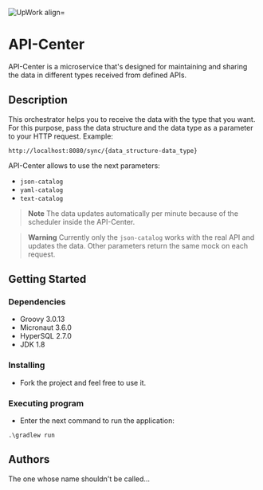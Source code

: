![UpWork align=](https://logos.bugcrowdusercontent.com/logos/2588/cc10/bf2e0ce4/small_84a6821a6ab01e5904e1867aee28fac7_new_300_UpworkLogo_UpGreen_WithClearspace.png)

# API-Center

API-Center is a microservice that's designed for maintaining and sharing the data in different types received from defined APIs.

## Description

This orchestrator helps you to receive the data with the type that you want. For this purpose, pass the data structure and the data type as a parameter to your HTTP request.
Example:
```
http://localhost:8080/sync/{data_structure-data_type}
```
API-Center allows to use the next parameters:
* `json-catalog`
* `yaml-catalog`
* `text-catalog`

> **Note**
> The data updates automatically per minute because of the scheduler inside the API-Center.

> **Warning**
> Currently only the `json-catalog` works with the real API and updates the data. Other parameters return the same mock on each request.

## Getting Started

### Dependencies

* Groovy 3.0.13
* Micronaut 3.6.0
* HyperSQL 2.7.0
* JDK 1.8

### Installing

* Fork the project and feel free to use it.

### Executing program

* Enter the next command to run the application:
```
.\gradlew run
```

## Authors

The one whose name shouldn't be called...
